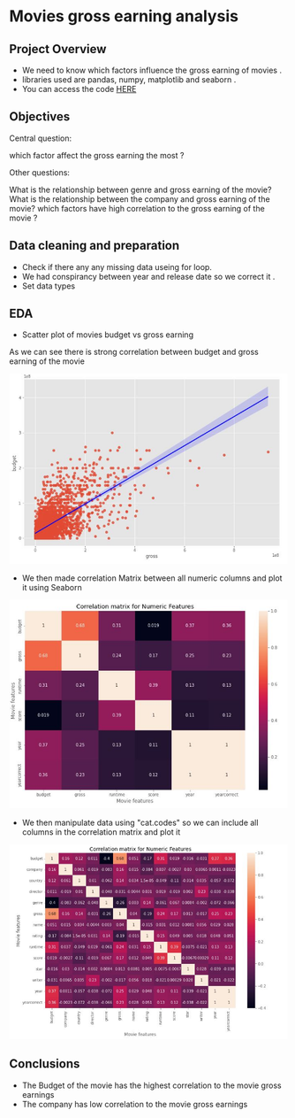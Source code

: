 # Movies gross earning analysis

## Project Overview
* We need to know which factors influence the gross earning of movies .
* libraries used are pandas, numpy, matplotlib and seaborn .  
* You can access the code [HERE](https://github.com/omarov10001/Portfolio/blob/main/Movie_corr/Python_Movie_corr.ipynb)

## Objectives

Central question:

which factor affect the gross earning the most ?

Other questions:

What is the relationship between genre and gross earning of the movie?
What is the relationship between the company and gross earning of the movie?
which factors have high correlation to the gross earning of the movie ?


## Data cleaning and preparation

* Check if there any any missing data useing for loop.
* We had conspirancy between year and release date so we correct it .
* Set data types 

## EDA
* Scatter plot of movies budget vs gross earning 

As we can see there is strong correlation between budget and gross earning of the movie 

![alt text](https://github.com/omarov10001/Portfolio/blob/main/Movie_corr/Images/scatter.JPG)

* We then made correlation Matrix between all numeric columns and plot it using Seaborn 

![alt text](https://github.com/omarov10001/Portfolio/blob/main/Movie_corr/Images/corr.JPG)

* We then manipulate data using "cat.codes" so we can include all columns in the correlation matrix and plot it 

![alt text](https://github.com/omarov10001/Portfolio/blob/main/Movie_corr/Images/corr1.JPG)


## Conclusions

* The Budget of the movie has the highest correlation to the movie gross earnings 
* The company has low correlation to the movie gross earnings 








